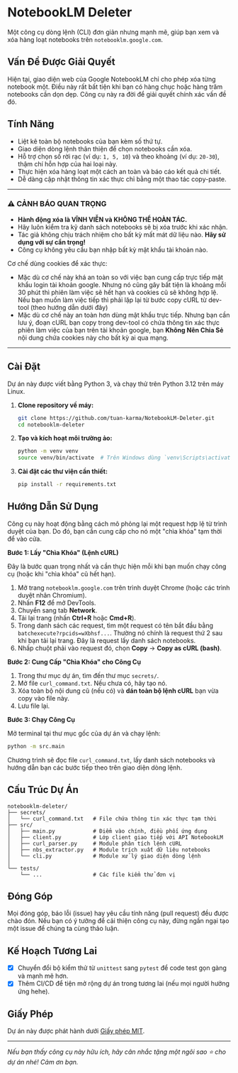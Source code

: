 # NotebookLM Deleter

Một công cụ dòng lệnh (CLI) đơn giản nhưng mạnh mẽ, giúp bạn xem và xóa hàng loạt notebooks trên `notebooklm.google.com`.

## Vấn Đề Được Giải Quyết

Hiện tại, giao diện web của Google NotebookLM chỉ cho phép xóa từng notebook một. Điều này rất bất tiện khi bạn có hàng chục hoặc hàng trăm notebooks cần dọn dẹp. Công cụ này ra đời để giải quyết chính xác vấn đề đó.

## Tính Năng

- Liệt kê toàn bộ notebooks của bạn kèm số thứ tự.
- Giao diện dòng lệnh thân thiện để chọn notebooks cần xóa.
- Hỗ trợ chọn số rời rạc (ví dụ: `1, 5, 10`) và theo khoảng (ví dụ: `20-30`), thậm chí hỗn hợp của hai loại này.
- Thực hiện xóa hàng loạt một cách an toàn và báo cáo kết quả chi tiết.
- Dễ dàng cập nhật thông tin xác thực chỉ bằng một thao tác copy-paste.

---

### ⚠️ CẢNH BÁO QUAN TRỌNG

- **Hành động xóa là VĨNH VIỄN và KHÔNG THỂ HOÀN TÁC.**
- Hãy luôn kiểm tra kỹ danh sách notebooks sẽ bị xóa trước khi xác nhận.
- Tác giả không chịu trách nhiệm cho bất kỳ mất mát dữ liệu nào. **Hãy sử dụng với sự cẩn trọng!**
- Công cụ không yêu cầu bạn nhập bất kỳ mật khẩu tài khoản nào. 

Cơ chế dùng cookies để xác thực:
- Mặc dù cơ chế này khá an toàn so với việc bạn cung cấp trực tiếp mật khẩu login tài khoản google. Nhưng nó cũng gây bất tiện là khoảng mỗi 30 phút thì phiên làm việc sẽ hết hạn và cookies cũ sẽ không hợp lệ. Nếu bạn muốn làm việc tiếp thì phải lặp lại từ bước copy cURL từ dev-tool (theo hướng dẫn dưới đây)
- Mặc dù cơ chế này an toàn hơn dùng mật khẩu trực tiếp. Nhưng bạn cần lưu ý, đoạn cURL bạn copy trong dev-tool có chứa thông tin xác thực phiên làm việc của bạn trên tài khoản google, bạn **Không Nên Chia Sẻ** nội dung chứa cookies này cho bất kỳ ai qua mạng. 

---

## Cài Đặt

Dự án này được viết bằng Python 3, và chạy thử trên Python 3.12 trên máy Linux.

1.  **Clone repository về máy:**
    ```bash
    git clone https://github.com/tuan-karma/NotebookLM-Deleter.git
    cd notebooklm-deleter
    ```

2.  **Tạo và kích hoạt môi trường ảo:**
    ```bash
    python -m venv venv
    source venv/bin/activate  # Trên Windows dùng `venv\Scripts\activate`
    ```

3.  **Cài đặt các thư viện cần thiết:**
    ```bash
    pip install -r requirements.txt
    ```

## Hướng Dẫn Sử Dụng

Công cụ này hoạt động bằng cách mô phỏng lại một request hợp lệ từ trình duyệt của bạn. Do đó, bạn cần cung cấp cho nó một "chìa khóa" tạm thời để vào cửa.

**Bước 1: Lấy "Chìa Khóa" (Lệnh cURL)**

Đây là bước quan trọng nhất và cần thực hiện mỗi khi bạn muốn chạy công cụ (hoặc khi "chìa khóa" cũ hết hạn).

1.  Mở trang `notebooklm.google.com` trên trình duyệt Chrome (hoặc các trình duyệt nhân Chromium).
2.  Nhấn **F12** để mở DevTools.
3.  Chuyển sang tab **Network**.
4.  Tải lại trang (nhấn **Ctrl+R** hoặc **Cmd+R**).
5.  Trong danh sách các request, tìm một request có tên bắt đầu bằng `batchexecute?rpcids=wXbhsf...`. Thường nó chính là request thứ 2 sau khi bạn tải lại trang. Đây là request lấy danh sách notebooks.
6.  Nhấp chuột phải vào request đó, chọn **Copy** -> **Copy as cURL (bash)**.

**Bước 2: Cung Cấp "Chìa Khóa" cho Công Cụ**

1.  Trong thư mục dự án, tìm đến thư mục `secrets/`.
2.  Mở file `curl_command.txt`. Nếu chưa có, hãy tạo nó.
3.  Xóa toàn bộ nội dung cũ (nếu có) và **dán toàn bộ lệnh cURL** bạn vừa copy vào file này.
4.  Lưu file lại.

**Bước 3: Chạy Công Cụ**

Mở terminal tại thư mục gốc của dự án và chạy lệnh:

```bash
python -m src.main
```

Chương trình sẽ đọc file `curl_command.txt`, lấy danh sách notebooks và hướng dẫn bạn các bước tiếp theo trên giao diện dòng lệnh.

## Cấu Trúc Dự Án

```
notebooklm-deleter/
├── secrets/
│   └── curl_command.txt   # File chứa thông tin xác thực tạm thời
├── src/
│   ├── main.py            # Điểm vào chính, điều phối ứng dụng
│   ├── client.py          # Lớp client giao tiếp với API NotebookLM
│   ├── curl_parser.py     # Module phân tích lệnh cURL
│   ├── nbs_extractor.py   # Module trích xuất dữ liệu notebooks
│   └── cli.py             # Module xử lý giao diện dòng lệnh
│
└── tests/
    └── ...                # Các file kiểm thử đơn vị
```

## Đóng Góp

Mọi đóng góp, báo lỗi (issue) hay yêu cầu tính năng (pull request) đều được chào đón. Nếu bạn có ý tưởng để cải thiện công cụ này, đừng ngần ngại tạo một issue để chúng ta cùng thảo luận.

## Kế Hoạch Tương Lai

- [x] Chuyển đổi bộ kiểm thử từ `unittest` sang `pytest` để code test gọn gàng và mạnh mẽ hơn.
- [x] Thêm CI/CD để tiện mở rộng dự án trong tương lai (nếu mọi người hưởng ứng hehe).

## Giấy Phép

Dự án này được phát hành dưới [Giấy phép MIT](LICENSE).

---

*Nếu bạn thấy công cụ này hữu ích, hãy cân nhắc tặng một ngôi sao ⭐ cho dự án nhé! Cảm ơn bạn.*